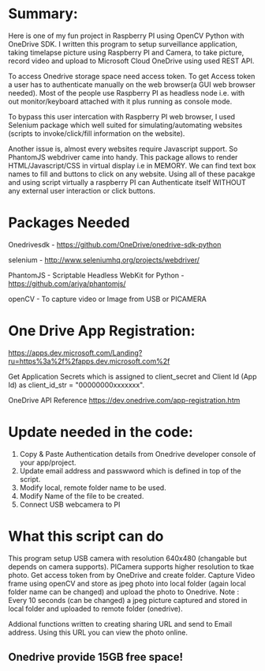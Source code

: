  # Summary:

Here is one of my fun project in Raspberry PI using OpenCV Python with OneDrive SDK. I written this program to setup surveillance application, taking timelapse picture using Raspberry PI and Camera, to take picture, record video and upload to Microsoft Cloud OneDrive using used REST API.

To access Onedrive storage space need access token.  To get Access token a  user has to authenticate manually on the web browser(a GUI web browser needed). Most of the people use Raspberry PI as headless node i.e. with out monitor/keyboard attached with it plus running as console mode.

To bypass this user intercation with Raspberry PI web browser, I used Selenium package which well suited for simulating/automating websites (scripts to invoke/click/fill information on the  website).

Another issue is, almost every websites require Javascript support.  So PhantomJS webdriver came into handy.  This package allows to render HTML/Javascript/CSS in virtual display i.e in MEMORY.  We can find text box names to fill and buttons to click on any website. 
Using all of these pacakge and using script virtually a raspberry PI can Authenticate itself WITHOUT any external user interaction or click buttons.

# Packages Needed
 Onedrivesdk - https://github.com/OneDrive/onedrive-sdk-python
 
 selenium    - http://www.seleniumhq.org/projects/webdriver/
 
 PhantomJS   - Scriptable Headless WebKit for Python - https://github.com/ariya/phantomjs/
  
 openCV      - To capture video or Image from USB or PICAMERA
 
 # One Drive App Registration:
https://apps.dev.microsoft.com/Landing?ru=https%3a%2f%2fapps.dev.microsoft.com%2f

Get Application Secrets  which is assigned to client_secret and Client Id (App Id) as client_id_str = "00000000xxxxxxx".

OneDrive API Reference  https://dev.onedrive.com/app-registration.htm

# Update needed in the code:
  1. Copy & Paste Authentication details from Onedrive developer console of your app/project.
  2. Update email address and passwword which is defined in top of the script.
  3. Modify local, remote folder name to be used.
  4. Modify Name of the file to be created.
  5. Connect USB webcamera to PI
  
# What this script can do

This program setup USB camera with resolution 640x480 (changable but depends on camera supports). PICamera supports higher resolution to tkae photo. Get access token from by OneDrive and create folder. Capture Video frame using openCV and store as jpeg photo into local folder (again local folder name can be changed) and upload the photo to Onedrive. 
Note : Every 10 seconds (can be changed) a jpeg picture captured and stored in local folder and uploaded to remote folder (onedrive).

Addional functions written to creating sharing URL and send to Email address.  Using this URL you can view the photo online.

## Onedrive provide 15GB free space!
 
  
